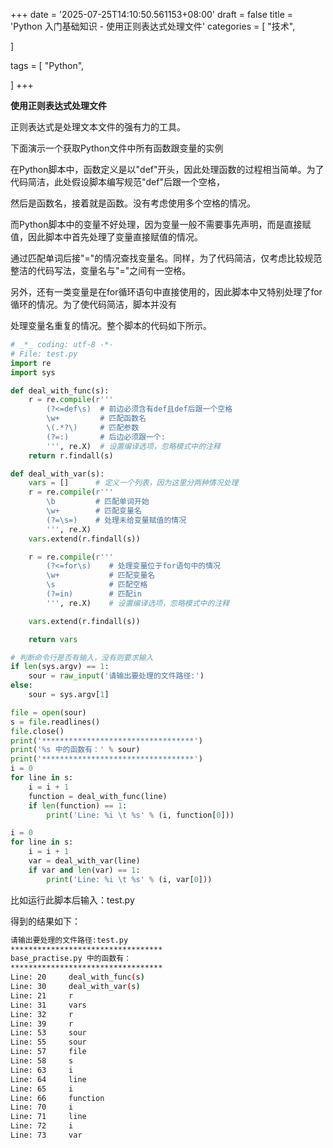 +++
date = '2025-07-25T14:10:50.561153+08:00'
draft = false
title = 'Python 入门基础知识 - 使用正则表达式处理文件'
categories = [
    "技术",

]

tags = [
    "Python",

]
+++

**使用正则表达式处理文件**

正则表达式是处理文本文件的强有力的工具。

下面演示一个获取Python文件中所有函数跟变量的实例

在Python脚本中，函数定义是以"def"开头，因此处理函数的过程相当简单。为了代码简洁，此处假设脚本编写规范"def"后跟一个空格，

然后是函数名，接着就是函数。没有考虑使用多个空格的情况。

而Python脚本中的变量不好处理，因为变量一般不需要事先声明，而是直接赋值，因此脚本中首先处理了变量直接赋值的情况。

通过匹配单词后接"="的情况查找变量名。同样，为了代码简洁，仅考虑比较规范整洁的代码写法，变量名与"="之间有一空格。

另外，还有一类变量是在for循环语句中直接使用的，因此脚本中又特别处理了for循环的情况。为了使代码简洁，脚本并没有

处理变量名重复的情况。整个脚本的代码如下所示。

```py
# _*_ coding: utf-8 -*-
# File: test.py
import re
import sys

def deal_with_func(s):
    r = re.compile(r'''
        (?<=def\s)  # 前边必须含有def且def后跟一个空格
        \w+         # 匹配函数名
        \(.*?\)     # 匹配参数
        (?=:)       # 后边必须跟一个:
        ''', re.X)  # 设置编译选项，忽略模式中的注释
    return r.findall(s)

def deal_with_var(s):
    vars = []      # 定义一个列表，因为这里分两种情况处理
    r = re.compile(r'''
        \b         # 匹配单词开始
        \w+        # 匹配变量名
        (?=\s=)    # 处理未给变量赋值的情况
        ''', re.X)
    vars.extend(r.findall(s))

    r = re.compile(r'''
        (?<=for\s)    # 处理变量位于for语句中的情况
        \w+           # 匹配变量名
        \s            # 匹配空格
        (?=in)        # 匹配in
        ''', re.X)    # 设置编译选项，忽略模式中的注释

    vars.extend(r.findall(s))

    return vars

# 判断命令行是否有输入，没有则要求输入
if len(sys.argv) == 1:
    sour = raw_input('请输出要处理的文件路径:')
else:
    sour = sys.argv[1]

file = open(sour)
s = file.readlines()
file.close()
print('**********************************')
print('%s 中的函数有：' % sour)
print('**********************************')
i = 0
for line in s:
    i = i + 1
    function = deal_with_func(line)
    if len(function) == 1:
        print('Line: %i \t %s' % (i, function[0]))

i = 0
for line in s:
    i = i + 1
    var = deal_with_var(line)
    if var and len(var) == 1:
        print('Line: %i \t %s' % (i, var[0]))  

```

比如运行此脚本后输入：test.py

得到的结果如下：

```bash
请输出要处理的文件路径:test.py
**********************************
base_practise.py 中的函数有：
**********************************
Line: 20 	 deal_with_func(s)
Line: 30 	 deal_with_var(s)
Line: 21 	 r
Line: 31 	 vars
Line: 32 	 r
Line: 39 	 r
Line: 53 	 sour
Line: 55 	 sour
Line: 57 	 file
Line: 58 	 s
Line: 63 	 i
Line: 64 	 line
Line: 65 	 i
Line: 66 	 function
Line: 70 	 i
Line: 71 	 line
Line: 72 	 i
Line: 73 	 var
```
